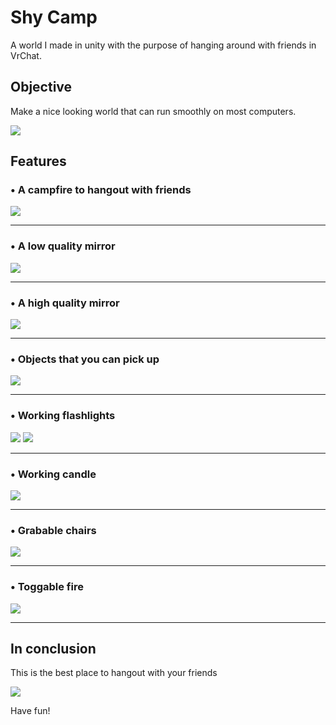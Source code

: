 <h1> Shy Camp </h1>
<p> A world I made in unity with the purpose of hanging around with friends in VrChat. </p>
<h2>Objective</h2>
<p> Make a nice looking world that can run smoothly on most computers. </p>
<img src="https://i.imgur.com/UlyUkas.png">
<h2>Features</h2>
<h3>• A campfire to hangout with friends</h3>
<img src="https://i.imgur.com/7hpRL74.jpeg">
<hr>
<h3>• A low quality mirror</h3>
<img src="https://i.imgur.com/gdxJeJf.png">
<hr>
<h3>• A high quality mirror</h3>
<img src="https://i.imgur.com/BfPDtEa.png">
<hr>
<h3>• Objects that you can pick up</h3>
<img src="https://i.imgur.com/5u2w7Vb.png">
<hr>
<h3>• Working flashlights</h3>
<img src="https://i.imgur.com/tLQA4Cr.png">
<img src="https://i.imgur.com/oBD6D4q.png">
<hr>
<h3>• Working candle</h3>
<img src="https://i.imgur.com/fC9OYsz.png">
<hr>
<h3>• Grabable chairs</h3>
<img src="https://i.imgur.com/wVFgdug.png">
<hr>
<h3>• Toggable fire</h3>
<img src="https://i.imgur.com/7Iz35Pq.png">
<hr>
<h2>In conclusion</h2>
<p>This is the best place to hangout with your friends</p>
<img src="https://i.imgur.com/V4x2mFz.png">
<p>Have fun!</p>

